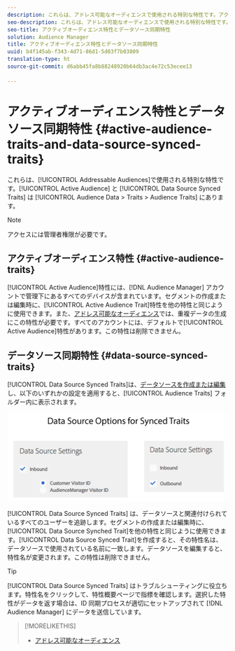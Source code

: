```yaml
---
description: これらは、アドレス可能なオーディエンスで使用される特別な特性です。アクティブオーディエンス特性とデータソース同期特性は、Audience Data／Traits／Audience Traits にあります。
seo-description: これらは、アドレス可能なオーディエンスで使用される特別な特性です。アクティブオーディエンス特性とデータソース同期特性は、Audience Data／Traits／Audience Traits にあります。
seo-title: アクティブオーディエンス特性とデータソース同期特性
solution: Audience Manager
title: アクティブオーディエンス特性とデータソース同期特性
uuid: b4f145ab-f343-4d71-86d1-5d03f7b03809
translation-type: ht
source-git-commit: d6abb45fa8b88248920b64db3ac4e72c53ecee13

---
```



# アクティブオーディエンス特性とデータソース同期特性 {#active-audience-traits-and-data-source-synced-traits}

これらは、[!UICONTROL Addressable Audiences]で使用される特別な特性です。[!UICONTROL Active Audience] と [!UICONTROL Data Source Synced Traits] は [!UICONTROL Audience Data > Traits > Audience Traits] にあります。

>[!NOTE]
>
>アクセスには管理者権限が必要です。

## アクティブオーディエンス特性 {#active-audience-traits}

[!UICONTROL Active Audience]特性には、[!DNL Audience Manager] アカウントで管理下にあるすべてのデバイスが含まれています。セグメントの作成または編集時に、[!UICONTROL Active Audience Trait]特性を他の特性と同じように使用できます。また、[アドレス可能なオーディエンス](../../features/addressable-audiences.md)では、重複データの生成にこの特性が必要です。すべてのアカウントには、デフォルトで[!UICONTROL Active Audience]特性があります。この特性は削除できません。

## データソース同期特性 {#data-source-synced-traits}

[!UICONTROL Data Source Synced Traits]は、[データソースを作成または編集](../../features/manage-datasources.md#create-data-source)し、以下のいずれかの設定を適用すると、[!UICONTROL Audience Traits] フォルダー内に表示されます。

![](assets/datasource_synced.png)

[!UICONTROL Data Source Synced Traits] は、データソースと関連付けられているすべてのユーザーを追跡します。セグメントの作成または編集時に、[!UICONTROL Data Source Synched Trait]を他の特性と同じように使用できます。[!UICONTROL Data Source Synced Trait]を作成すると、その特性名は、データソースで使用されている名前に一致します。データソースを編集すると、特性名が変更されます。この特性は削除できません。

>[!TIP]
>
>[!UICONTROL Data Source Synced Traits] はトラブルシューティングに役立ちます。特性名をクリックして、特性概要ページで指標を確認します。選択した特性がデータを返す場合は、ID 同期プロセスが適切にセットアップされて [!DNL Audience Manager] にデータを送信しています。

>[!MORELIKETHIS]
>
>* [アドレス可能なオーディエンス](../../features/addressable-audiences.md)

